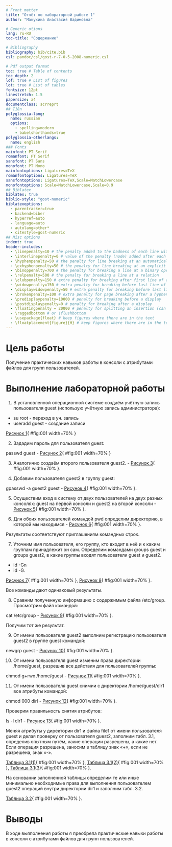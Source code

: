 ```yaml
---
# Front matter
title: "Отчёт по лабораторной работе 1"
author: "Макухина Анастасия Вадимовна"

# Generic otions
lang: ru-RU
toc-title: "Содержание"

# Bibliography
bibliography: bib/cite.bib
csl: pandoc/csl/gost-r-7-0-5-2008-numeric.csl

# Pdf output format
toc: true # Table of contents
toc_depth: 2
lof: true # List of figures
lot: true # List of tables
fontsize: 12pt
linestretch: 1.5
papersize: a4
documentclass: scrreprt
## I18n
polyglossia-lang:
  name: russian
  options:
	- spelling=modern
	- babelshorthands=true
polyglossia-otherlangs:
  name: english
### Fonts
mainfont: PT Serif
romanfont: PT Serif
sansfont: PT Sans
monofont: PT Mono
mainfontoptions: Ligatures=TeX
romanfontoptions: Ligatures=TeX
sansfontoptions: Ligatures=TeX,Scale=MatchLowercase
monofontoptions: Scale=MatchLowercase,Scale=0.9
## Biblatex
biblatex: true
biblio-style: "gost-numeric"
biblatexoptions:
  - parentracker=true
  - backend=biber
  - hyperref=auto
  - language=auto
  - autolang=other*
  - citestyle=gost-numeric
## Misc options
indent: true
header-includes:
  - \linepenalty=10 # the penalty added to the badness of each line within a paragraph (no associated penalty node) Increasing the value makes tex try to have fewer lines in the paragraph.
  - \interlinepenalty=0 # value of the penalty (node) added after each line of a paragraph.
  - \hyphenpenalty=50 # the penalty for line breaking at an automatically inserted hyphen
  - \exhyphenpenalty=50 # the penalty for line breaking at an explicit hyphen
  - \binoppenalty=700 # the penalty for breaking a line at a binary operator
  - \relpenalty=500 # the penalty for breaking a line at a relation
  - \clubpenalty=150 # extra penalty for breaking after first line of a paragraph
  - \widowpenalty=150 # extra penalty for breaking before last line of a paragraph
  - \displaywidowpenalty=50 # extra penalty for breaking before last line before a display math
  - \brokenpenalty=100 # extra penalty for page breaking after a hyphenated line
  - \predisplaypenalty=10000 # penalty for breaking before a display
  - \postdisplaypenalty=0 # penalty for breaking after a display
  - \floatingpenalty = 20000 # penalty for splitting an insertion (can only be split footnote in standard LaTeX)
  - \raggedbottom # or \flushbottom
  - \usepackage{float} # keep figures where there are in the text
  - \floatplacement{figure}{H} # keep figures where there are in the text
---
```


# Цель работы

Получение практических навыков работы в консоли с атрибутами файлов для групп пользователей.


# Выполнение лабораторной работы

1. В установленной операционной системе создаём учётную запись пользователя guest (использую учётную запись администратора):

* su root - переход в уч. запись
* useradd guest - создание записи

[Рисунок 1](Images/01.png){ #fig:001 width=70% }

2. Зададим пароль для пользователя guest:

passwd guest - [Рисунок 2](Images/02.png){ #fig:001 width=70% }

3. Аналогично создаём второго пользователя guest2. - [Рисунок 3](Images/1.png){ #fig:001 width=70% }.

4. Добавим пользователя guest2 в группу guest:

gpasswd -a guest2 guest - [Рисунок 4](Images/2.png){ #fig:001 width=70% }.

5. Осуществим вход в систему от двух пользователей на двух разных консолях: guest на первой консоли и guest2 на второй консоли - [Рисунок 5](Images/3.png){ #fig:001 width=70% }.

6. Для обоих пользователей командой pwd определим директорию, в которой мы находимся - [Рисунок 6](Images/4.png){ #fig:001 width=70% }.

Результаты соответствуют приглашениям командных строк.

7. Уточним имя пользователя, его группу, кто входит в неё
и к каким группам принадлежит он сам. Определим командами
groups guest и groups guest2, в какие группы входят пользователи guest и guest2. 

* id -Gn 
* id -G.

[Рисунок 7](Images/5.png){ #fig:001 width=70% }, [Рисунок 8](Images/6.png){ #fig:001 width=70% }.

Все команды дают одинаковый результаты.

8. Сравним полученную информацию с содержимым файла /etc/group.
Просмотрим файл командой:

cat /etc/group - [Рисунок 9](Images/7.png){ #fig:001 width=70% }.

Получим тот же результат.

9. От имени пользователя guest2 выполним регистрацию пользователя
guest2 в группе guest командой:

newgrp guest - [Рисунок 10](Images/8.png){ #fig:001 width=70% }.

10. От имени пользователя guest изменим права директории /home/guest,
разрешив все действия для пользователей группы:

chmod g+rwx /home/guest - [Рисунок 11](Images/9.png){ #fig:001 width=70% }.

11. От имени пользователя guest снимии с директории /home/guest/dir1
все атрибуты командой:

chmod 000 dirl - [Рисунок 12](Images/10.png){ #fig:001 width=70% }.

Проверим правильность снятия атрибутов:

ls -l dir1 - [Рисунок 13](Images/11.png){ #fig:001 width=70% }.

Меняя атрибуты у директории dir1 и файла file1 от имени пользователя guest и делая проверку от пользователя guest2, заполним табл. 3.1,
определив опытным путём, какие операции разрешены, а какие нет. Если операция разрешена, заносим в таблицу знак «+», если не разрешена,
знак «-».

[Таблица 3.1(1)](Images/12.png){ #fig:001 width=70% }, [Таблица 3.1(2)](Images/13.png){ #fig:001 width=70% }, [Таблица 3.1(3)](Images/14.png){ #fig:001 width=70% }.

На основании заполненной таблицы определим те или иные минимально необходимые права для выполнения пользователем guest2 операций
внутри директории dir1 и заполним табл. 3.2.

[Таблица 3.2](Images/15.png){ #fig:001 width=70% }.

# Выводы

В ходе выяполнения работы я преобрела практические навыки работы в консоли с атрибутами файлов для групп пользователей.